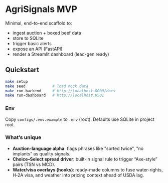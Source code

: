 # AgriSignals MVP

Minimal, end-to-end scaffold to:
- ingest auction + boxed beef data
- store to SQLite
- trigger basic alerts
- expose an API (FastAPI)
- render a Streamlit dashboard (lead-gen ready)

## Quickstart

```bash
make setup
make seed            # load mock data
make run-backend     # http://localhost:8000/docs
make run-dashboard   # http://localhost:8501
```

### Env
Copy `configs/.env.example` to `.env` (root). Defaults use SQLite in project root.

### What’s unique
- **Auction-language alpha**: flags phrases like "sorted twice", "no implants" as quality signals.
- **Choice–Select spread driver**: built-in signal rule to trigger “Axe-style” pairs (TSN vs MCD).
- **Water/visa overlays (hooks)**: ready-made columns to fuse water-rights, H‑2A visa, and weather into pricing context ahead of USDA lag.
